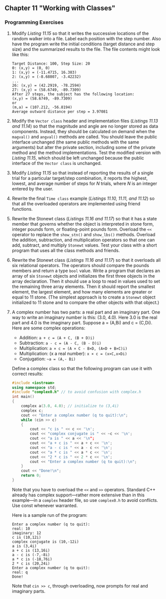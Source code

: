 ## Chapter 11 "Working with Classes"
### Programming Exercises

1. Modify *Listing 11.15* so that it writes the successive locations of the random walker
into a file. Label each position with the step number. Also have the program write
the initial conditions (target distance and step size) and the summarized results to
the file. The file contents might look like this:
    ```
    Target Distance: 100, Step Size: 20
    0: (x,y) = (0, 0)
    1: (x,y) = (-11.4715, 16.383)
    2: (x,y) = (-8.68807, -3.42232)
    ...
    26: (x,y) = (42.2919, -78.2594)
    27: (x,y) = (58.6749, -89.7309)
    After 27 steps, the subject has the following location:
    (x,y) = (58.6749, -89.7309)
    or
    (m,a) = (107.212, -56.8194)
    Average outward distance per step = 3.97081
    ```

2. Modify the `Vector class` header and implementation files (*Listings 11.13 and 11.14*)
so that the magnitude and angle are no longer stored as data components. Instead,
they should be calculated on demand when the `magval()` and `angval()` methods
are called. You should leave the public interface unchanged (the same public methods with the same arguments) 
but alter the private section, including some of the private method and the method implementations. 
Test the modified version with *Listing 11.15*, which should be left unchanged because the public 
interface of the `Vector class` is unchanged.

3. Modify *Listing 11.15* so that instead of reporting the results of a single trial for a
particular target/step combination, it reports the highest, lowest, and average number 
of steps for *N* trials, where *N* is an integer entered by the user.

4. Rewrite the final `Time class` example (*Listings 11.10, 11.11, and 11.12*) so that all
the overloaded operators are implemented using friend functions.

5. Rewrite the Stonewt class (*Listings 11.16 and 11.17*) so that it has a state member
that governs whether the object is interpreted in stone form, integer pounds form,
or floating-point pounds form. Overload the `<<` operator to replace the
`show_stn()` and `show_lbs()` methods. Overload the addition, subtraction, and
multiplication operators so that one can add, subtract, and multiply `Stonewt` values.
Test your class with a short program that uses all the class methods and friends.

6. Rewrite the Stonewt class (*Listings 11.16 and 11.17*) so that it overloads all six
relational operators. The operators should compare the pounds members and return
a type `bool` value. Write a program that declares an array of six `Stonewt` objects and
initializes the first three objects in the array declaration. Then it should use a loop
to read in values used to set the remaining three array elements. Then it should
report the smallest element, the largest element, and how many elements are greater
or equal to 11 stone. (The simplest approach is to create a `Stonewt` object initialized 
to 11 stone and to compare the other objects with that object.)

7. A complex number has two parts: a real part and an imaginary part. One way to
write an imaginary number is this: (3.0, 4.0). Here 3.0 is the real part and 4.0 is
the imaginary part. Suppose a = (A,Bi) and c = (C,Di). Here are some complex
operations:
    - Addition: `a + c = (A + C, (B + D)i)`
    - Subtraction: `a - c = (A - C, (B - D)i)`
    - Multiplication: `a × c = (A × C - B×D, (A×D + B×C)i)`
    - Multiplication: (x a real number): `x × c = (x×C,x×Di)`
    - Conjugation: `~a = (A,- Bi)`
    
    Define a complex class so that the following program can use it with correct
    results:
    
    ```cpp
    #include <iostream>
    using namespace std;
    #include "complex0.h" // to avoid confusion with complex.h
    int main()
    {
        complex a(3.0, 4.0); // initialize to (3,4i)
        complex c;
        cout << "Enter a complex number (q to quit):\n";
        while (cin >> c)
        {
            cout << "c is " << c << '\n';
            cout << "complex conjugate is " << ~c << '\n';
            cout << "a is " << a << '\n";
            cout << "a + c is " << a + c << '\n';
            cout << "a - c is " << a - c << '\n';
            cout << "a * c is " << a * c << '\n';
            cout << "2 * c is " << 2 * c << '\n';
            cout << "Enter a complex number (q to quit):\n";
        }
        cout << "Done!\n";
        return 0;
    }
    ```
    
    Note that you have to overload the `<<` and `>>` operators. Standard C++ already has
    complex support—rather more extensive than in this example—in a `complex`
    header file, so use `complex0.h` to avoid conflicts. Use const whenever warranted.
    
    Here is a sample run of the program:
    ```
    Enter a complex number (q to quit):
    real: 10
    imaginary: 12
    c is (10,12i)
    complex conjugate is (10,-12i)
    a is (3,4i)
    a + c is (13,16i)
    a - c is (-7,-8i)
    a * c is (-18,76i)
    2 * c is (20,24i)
    Enter a complex number (q to quit):
    real: q
    Done!
    ```
    
    Note that `cin >> c`, through overloading, now prompts for real and imaginary
    parts.
